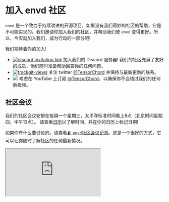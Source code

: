 # 加入 envd 社区

`envd` 是一个致力于持续改进的开源项目，如果没有我们奇妙的社区的帮助，它是不可能实现的。我们邀请你加入我们的社区，并帮助我们使 `envd` 变得更好。所以，今天就加入我们，成为行动的一部分吧!

我们期待着你的加入!


- <a href="https://discord.gg/KqswhpVgdU"><img alt="discord invitation link" src="https://dcbadge.vercel.app/api/server/KqswhpVgdU?style=flat"></a> 加入我们的 Discord 服务器! 我们的社区充满了友好的成员，他们随时准备帮助回答你的任何问题。
- <a href="https://twitter.com/TensorChord"><img src="https://img.shields.io/twitter/follow/tensorchord?style=social" alt="trackgit-views" /></a> 关注 twitter [@TensorChord](https://twitter.com/TensorChord) 并保持与最新更新的联系。
- <a href="https://www.youtube.com/channel/UCCA7u-PLO1fP8j1X7Pgut1Q"><img src="https://img.shields.io/youtube/channel/subscribers/UCCA7u-PLO1fP8j1X7Pgut1Q?style=social"></a> 考虑在 YouTube 上订阅 [@TensorChord](https://www.youtube.com/channel/UCCA7u-PLO1fP8j1X7Pgut1Q)，以确保你不会错过我们的任何新视频。

## 社区会议

我们的社区会议安排在每隔一个星期三，太平洋标准时间晚上8点（北京时间星期四，中午12点）。 请查看[日历](https://calendar.google.com/calendar/u/0?cid=Y2VkMjVmMzYwM2RkYmM1ZThhMDI0ODM1NWNhYjc3MGEzZjhlZjU4MTBmY2JlZGI4ODZlODI5YmZhNDc5ZWQ5M0Bncm91cC5jYWxlbmRhci5nb29nbGUuY29t)以了解时间，并在你的日历上标记日期!

如果你有什么要讨论的，请查看[🫂 `envd`社区会议记录](https://docs.google.com/document/d/1rnqV56mGGX14TXTgFQhME1lE7FhDROX-1Nx8cY7sSoY/edit?usp=sharing)。这是一个很好的方式，它可以让你随时了解社区的任何最新情况。

<div class="video-container"><iframe src="https://docs.google.com/document/d/e/2PACX-1vS44-rc7W3E8eLqcmc58_zmy2-DAW8SvgOtGVHPaXL5rEQy3O4vSMRPLmYRkkkuL1jzSr-Sm3oPcLBD/pub?embedded=true"></iframe></div>
